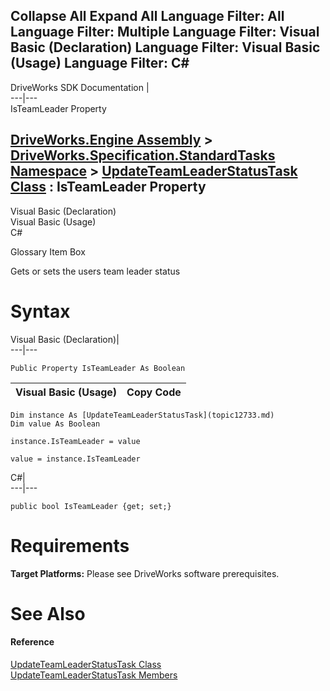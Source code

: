 Collapse All Expand All Language Filter: All  Language Filter: Multiple  Language Filter: Visual Basic (Declaration) Language Filter: Visual Basic (Usage) Language Filter: C#  
---  
DriveWorks SDK Documentation  |   
---|---  
IsTeamLeader Property   
  
[DriveWorks.Engine Assembly](topic2156.md) > [DriveWorks.Specification.StandardTasks Namespace](topic11896.md) > [UpdateTeamLeaderStatusTask Class](topic12733.md) : IsTeamLeader Property  
---  
  
Visual Basic (Declaration)    
Visual Basic (Usage)    
C# 

Glossary Item Box

Gets or sets the users team leader status 

# Syntax

Visual Basic (Declaration)|   
---|---  
      
    
    Public Property IsTeamLeader As Boolean  
  
Visual Basic (Usage)| Copy Code  
---|---  
      
    
    Dim instance As [UpdateTeamLeaderStatusTask](topic12733.md)
    Dim value As Boolean
     
    instance.IsTeamLeader = value
     
    value = instance.IsTeamLeader  
  
C#|   
---|---  
      
    
    public bool IsTeamLeader {get; set;}  
  
# Requirements

**Target Platforms:** Please see DriveWorks software prerequisites.

# See Also

#### Reference

[UpdateTeamLeaderStatusTask Class](topic12733.md)   
[UpdateTeamLeaderStatusTask Members](topic12734.md)


